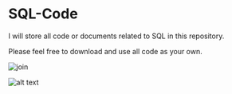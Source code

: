 # SQL-Code
I will store all code or documents related to SQL in this repository.

Please feel free to download and use all code as your own.


![join](https://user-images.githubusercontent.com/83397235/225597700-d37b385a-a097-4803-920d-03886f43dad8.png)


![alt text](https://user-images.githubusercontent.com/83397235/225597700-d37b385a-a097-4803-920d-03886f43dad8.png?raw=true)
